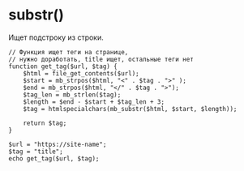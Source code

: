 # substr()
Ищет подстроку из строки.

    // Функция ищет теги на странице,
    // нужно доработать, title ищет, остальные теги нет
    function get_tag($url, $tag) {
        $html = file_get_contents($url);
        $start = mb_strpos($html, "<" . $tag . ">" );
        $end = mb_strpos($html, "</" . $tag . ">");
        $tag_len = mb_strlen($tag);
        $length = $end - $start + $tag_len + 3;
        $tag = htmlspecialchars(mb_substr($html, $start, $length));

        return $tag;
    }

    $url = "https://site-name";
    $tag = "title";
    echo get_tag($url, $tag);
